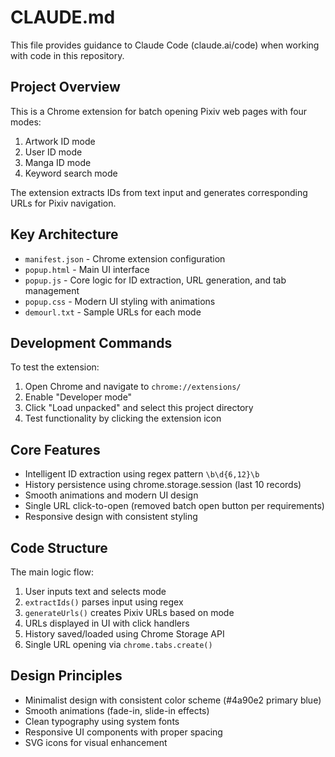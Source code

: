 # CLAUDE.md

This file provides guidance to Claude Code (claude.ai/code) when working with code in this repository.

## Project Overview

This is a Chrome extension for batch opening Pixiv web pages with four modes:
1. Artwork ID mode
2. User ID mode
3. Manga ID mode
4. Keyword search mode

The extension extracts IDs from text input and generates corresponding URLs for Pixiv navigation.

## Key Architecture

- `manifest.json` - Chrome extension configuration
- `popup.html` - Main UI interface
- `popup.js` - Core logic for ID extraction, URL generation, and tab management
- `popup.css` - Modern UI styling with animations
- `demourl.txt` - Sample URLs for each mode

## Development Commands

To test the extension:
1. Open Chrome and navigate to `chrome://extensions/`
2. Enable "Developer mode"
3. Click "Load unpacked" and select this project directory
4. Test functionality by clicking the extension icon

## Core Features

- Intelligent ID extraction using regex pattern `\b\d{6,12}\b`
- History persistence using chrome.storage.session (last 10 records)
- Smooth animations and modern UI design
- Single URL click-to-open (removed batch open button per requirements)
- Responsive design with consistent styling

## Code Structure

The main logic flow:
1. User inputs text and selects mode
2. `extractIds()` parses input using regex
3. `generateUrls()` creates Pixiv URLs based on mode
4. URLs displayed in UI with click handlers
5. History saved/loaded using Chrome Storage API
6. Single URL opening via `chrome.tabs.create()`

## Design Principles

- Minimalist design with consistent color scheme (#4a90e2 primary blue)
- Smooth animations (fade-in, slide-in effects)
- Clean typography using system fonts
- Responsive UI components with proper spacing
- SVG icons for visual enhancement